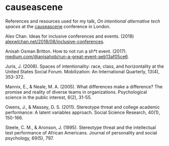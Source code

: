 # causeascene

References and resources used for my talk, *On intentional alternative tech spaces* at the [causeascene](https://hashtagcauseascene.com/conference/) conference in London.

Alex Chan. Ideas for inclusive conferences and events. (2018) [alexwlchan.net/2018/08/inclusive-conferences](https://alexwlchan.net/2018/08/inclusive-conferences/).

Anisah Osman Britton. How to not run a sh*t event. (2017). [medium.com/@anisahob/run-a-great-event-aeb13af05ce6](https://medium.com/@anisahob/run-a-great-event-aeb13af05ce6).

Juris, J. (2008). Spaces of intentionality: race, class, and horizontality at the United States Social Forum. Mobilization: An International Quarterly, 13(4), 353-372.

Mannix, E., & Neale, M. A. (2005). What differences make a difference? The promise and reality of diverse teams in organizations. Psychological science in the public interest, 6(2), 31-55.

Owens, J., & Massey, D. S. (2011). Stereotype threat and college academic performance: A latent variables approach. Social Science Research, 40(1), 150-166.

Steele, C. M., & Aronson, J. (1995). Stereotype threat and the intellectual test performance of African Americans. Journal of personality and social psychology, 69(5), 797.


